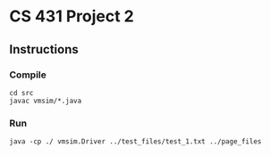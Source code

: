 # CS 431 Project 2

## Instructions
### Compile
```
cd src
javac vmsim/*.java
```
### Run
`java -cp ./ vmsim.Driver ../test_files/test_1.txt ../page_files`

